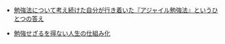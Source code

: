 
- [勉強法について考え続けた自分が行き着いた『アジャイル勉強法』というひとつの答え](https://zenn.dev/bs_kansai/articles/ca9658d8642177)

- [勉強せざるを得ない人生の仕組み化](https://docs.google.com/presentation/d/1Ing7gTBtvNnAXkSGpDU_9PdHrfwGT9vC67TChEfhSRo/edit#slide=id.p)